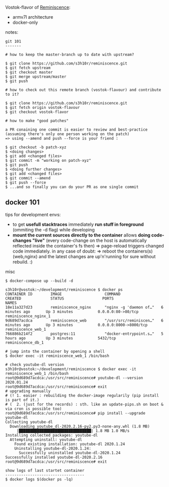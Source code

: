 Vostok-flavor of [Reminiscence](#):

- armv7l architecture
- docker-only 


notes:

```
git 101
-------

# how to keep the master-branch up to date with upstream?

$ git clone https://github.com/s3h10r/reminiscence.git
$ git fetch upstream 
$ git checkout master
$ git merge upstream/master
$ git push

# how to check out this remote branch (vostok-flavour) and contribute to it?

$ git clone https://github.com/s3h10r/reminiscence.git
$ git fetch origin vostok-flavour
$ git checkout vostok-flavor

# how to make "good patches"

a PR conaining one commit is easier to review and best-practice 
(assuming there's only one person working on the patch)
=> using --amend and push --force is your friend :

$ git checkout -b patch-xyz
$ <doing changes>
$ git add <changed files>
$ git commit -m "working on patch-xyz"
$ git push
$ <doing further changes>
$ git add <changed files>
$ git commit --amend
$ git push --force
$ ...and so finally you can do your PR as one single commit
```

docker 101
----------

tips for development envs:

  * to get **usefull stacktraces** immediately **run stuff in foreground** (ommiting the -d flag)
    while developing
  * **mount the current sources directly to the container** allows **doing code-changes "live"**
    (every code-change on the host is automatically reflected inside the container's fs then)
    => page-reload triggers changed code immediately. 
    in any case of doubt: 
    => reboot the containers(s) (web,nginx)
       and the latest changes are up'n'running for sure without rebuild. :) 

misc

```
$ docker-compose up --build -d

s3h10r@vostok:~/development/reminiscence $ docker ps
CONTAINER ID        IMAGE                   COMMAND                  CREATED             STATUS                 PORTS                    NAMES
18e11a327d23        reminiscence_nginx      "nginx -g 'daemon of…"   6 minutes ago       Up 3 minutes           0.0.0.0:80->80/tcp       reminiscence_nginx_1
9d689d7acdca        reminiscence_web        "/usr/src/reminiscen…"   6 minutes ago       Up 3 minutes           0.0.0.0:8000->8000/tcp   reminiscence_web_1
766886b214f2        postgres:11             "docker-entrypoint.s…"   5 hours ago         Up 3 minutes           5432/tcp                 reminiscence_db_1
```

```
# jump into the container by opening a shell
$ docker exec -it reminiscence_web_1 /bin/bash

# check youtube-dl version
s3h10r@vostok:~/development/reminiscence $ docker exec -it reminiscence_web_1 /bin/bash
root@9d689d7acdca:/usr/src/reminiscence# youtube-dl --version
2020.01.24
root@9d689d7acdca:/usr/src/reminiscence# exit
# upgrading manually 
# (! 1. easier : rebuilding the docker-image regularily (pip install is part of it.)
# (  2. (just for the records) : sth. like an update-pips.sh on boot & via cron is possible too)
root@9d689d7acdca:/usr/src/reminiscence# pip install --upgrade youtube-dl
Collecting youtube-dl
  Downloading youtube_dl-2020.2.16-py2.py3-none-any.whl (1.8 MB)
     |████████████████████████████████| 1.8 MB 1.0 MB/s
Installing collected packages: youtube-dl
  Attempting uninstall: youtube-dl
    Found existing installation: youtube-dl 2020.1.24
    Uninstalling youtube-dl-2020.1.24:
      Successfully uninstalled youtube-dl-2020.1.24
Successfully installed youtube-dl-2020.2.16
root@9d689d7acdca:/usr/src/reminiscence# exit
```

```
show logs of last startet container
-----------------------------------
$ docker logs $(docker ps -lq)
```


